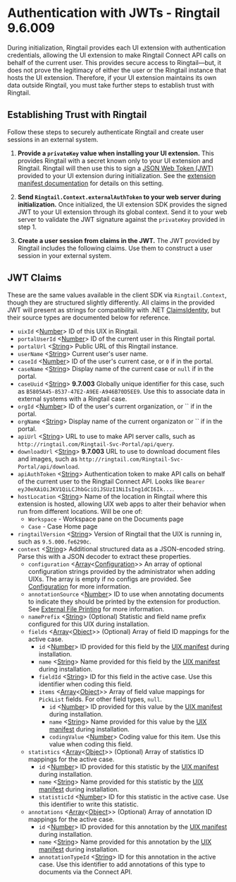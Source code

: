 # Authentication with JWTs - Ringtail 9.6.009

During initialization, Ringtail provides each UI extension with authentication credentials, allowing the UI extension to make Ringtail Connect API calls on behalf of the current user. This provides secure access to Ringtail&mdash;but, it does not prove the legitimacy of either the user or the Ringtail instance that hosts the UI extension. Therefore, if your UI extension maintains its own data outside Ringtail, you must take further steps to establish trust with Ringtail.

## Establishing Trust with Ringtail
Follow these steps to securely authenticate Ringtail and create user sessions in an external system.

1. __Provide a `privateKey` value when installing your UI extension.__ This provides Ringtail with a secret known only to your UI extension and Ringtail. Ringtail will then use this to sign a [JSON Web Token (JWT)](https://jwt.io/) provided to your UI extension during initialization. See the [extension manifest documentation](ExtensionManifest.md#top-level-settings) for details on this setting.

1. __Send `Ringtail.Context.externalAuthToken` to your web server during initialization.__ Once initialized, the UI extension SDK provides the signed JWT to your UI extension through its global context. Send it to your web server to validate the JWT signature against the `privateKey` provided in step 1.

1. __Create a user session from claims in the JWT.__ The JWT provided by Ringtail includes the following claims. Use them to construct a user session in your external system.

## JWT Claims
These are the same values available in the client SDK via  `Ringtail.Context`, though they are structured slightly differently. All claims in the provided JWT will present as strings for compatibility with .NET [ClaimsIdentity](https://msdn.microsoft.com/en-us/library/system.security.claims.claimsidentity(v=vs.110).aspx), but their source types are documented below for reference.

- `uixId` <[Number]> ID of this UIX in Ringtail.
- `portalUserId` <[Number]> ID of the current user in this Ringtail portal.
- `portalUrl` <[String]> Public URL of this Ringtail instance.
- `userName` <[String]> Current user's user name.
- `caseId` <[Number]> ID of the user's current case, or `0` if in the portal.
- `caseName` <[String]> Display name of the current case or `null` if in the portal.
- `caseUuid` <[String]> **9.7.003** Globally unique identifier for this case, such as `B5805A45-8537-47E2-A9EE-A946B70D5EE9`. Use this to associate data in external systems with a Ringtail case.
- `orgId` <[Number]> ID of the user's current organization, or `` if in the portal.
- `orgName` <[String]> Display name of the current organizaton or `` if in the portal.
- `apiUrl` <[String]> URL to use to make API server calls, such as `http://ringtail.com/Ringtail-Svc-Portal/api/query`.
- `downloadUrl` <[String]> **9.7.003** URL to use to download document files and images, such as `http://ringtail.com/Ringtail-Svc-Portal/api/download`.
- `apiAuthToken` <[String]> Authentication token to make API calls on behalf of the current user to the Ringtail Connect API. Looks like `Bearer eyJ0eXAiOiJKV1QiLCJhbGciOiJSUzI1NiIsIng1dCI6Ik...`.
- `hostLocation` <[String]> Name of the location in Ringtail where this extension is hosted, allowing UIX web apps to alter their behavior when run from different locations. Will be one of:
  - `Workspace` - Workspace pane on the Documents page
  - `Case` - Case Home page
- `ringtailVersion` <[String]> Version of Ringtail that the UIX is running in, such as `9.5.000.fe6290c`.
- `context` <[String]> Additional structured data as a JSON-encoded string. Parse this with a JSON decoder to extract these properties.
    - `configuration` <[Array]<[Configuration](API.md#configuration)>> An array of optional configuration strings provided by the administrator when adding UIXs. The array is empty if no configs are provided. See [Configuration](API.md#configuration) for more information.
    - `annotationSource` <[Number]> ID to use when annotating documents to indicate they should be printed by the extension for production. See [External File Printing](ExternalFilePrinting.md) for more information.
    - `namePrefix` <[String]> (Optional) Statistic and field name prefix configured for this UIX during installation.
    - `fields` <[Array]<[Object]>> (Optional) Array of field ID mappings for the active case.
        - `id` <[Number]> ID provided for this field by the [UIX manifest](ExtensionManifest.md) during installation.
        - `name` <[String]> Name provided for this field by the [UIX manifest](ExtensionManifest.md) during installation.
        - `fieldId` <[String]> ID for this field in the active case. Use this identifier when coding this field.
        - `items` <[Array]<[Object]>> Array of field value mappings for `PickList` fields. For other field types, `null`.
            - `id` <[Number]> ID provided for this value by the [UIX manifest](ExtensionManifest.md) during installation.
            - `name` <[String]> Name provided for this value by the [UIX manifest](ExtensionManifest.md) during installation.
            - `codingValue` <[Number]> Coding value for this item. Use this value when coding this field.
    - `statistics` <[Array]<[Object]>> (Optional) Array of statistics ID mappings for the active case.
        - `id` <[Number]> ID provided for this statistic by the [UIX manifest](ExtensionManifest.md) during installation.
        - `name` <[String]> Name provided for this statistic by the [UIX manifest](ExtensionManifest.md) during installation.
        - `statisticId` <[Number]> ID for this statistic in the active case. Use this identifier to write this statistic.
    - `annotations` <[Array]<[Object]>> (Optional) Array of annotation ID mappings for the active case.
      - `id` <[Number]> ID provided for this annotation by the [UIX manifest](ExtensionManifest.md) during installation.
      - `name` <[String]> Name provided for this annotation by the [UIX manifest](ExtensionManifest.md) during installation.
      - `annotationTypeId` <[String]> ID for this annotation in the active case. Use this identifier to add annotations of this type to documents via the Connect API.


[Array]: https://developer.mozilla.org/en-US/docs/Web/JavaScript/Reference/Global_Objects/Array "Array"
[boolean]: https://developer.mozilla.org/en-US/docs/Web/JavaScript/Data_structures#Boolean_type "Boolean"
[function]: https://developer.mozilla.org/en-US/docs/Web/JavaScript/Reference/Global_Objects/Function "Function"
[number]: https://developer.mozilla.org/en-US/docs/Web/JavaScript/Data_structures#Number_type "Number"
[Object]: https://developer.mozilla.org/en-US/docs/Web/JavaScript/Reference/Global_Objects/Object "Object"
[string]: https://developer.mozilla.org/en-US/docs/Web/JavaScript/Data_structures#String_type "String"
